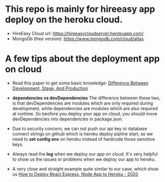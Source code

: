 	
# This repo is mainly for hireeasy app deploy on the heroku cloud.
* HireEasy Cloud url:  https://hireeasycloudserver.herokuapp.com/
* MongoDb (free version): https://www.mongodb.com/cloud/atlas

# A few tips about the deployment app on cloud

* Read this paper to get some basic knowledge:
[Difference Between Development, Stage, And Production](https://dev.to/flippedcoding/difference-between-development-stage-and-production-d0p)

* **dependencies vs devDependencies** The difference between these two, is that devDependencies are modules which are only required during development, while dependencies are modules which are also required at runtime. So beofore you deploy your app on cloud, you should move devDependencies into dependencies in package.json.
* Due to security concern, we can not push our api key or database connect strings on github which is heroku deploy pipline start, so we need to **set config env** on heroku instead of hardcode those sensitive keys.
* Always read the **log** when we deploy our app on cloud. It's very helpful to show us the issues or problems when we deploy our app to heroku.
* A very close and straight example quite similar to our case, which show us 
  [How to Deploy React Express, Node App to Heroku - 2020](https://youtu.be/xgvLP3f2Y7k)


		

